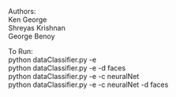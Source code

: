 Authors:  
Ken George  
Shreyas Krishnan  
George Benoy  
  
To Run:  
python dataClassifier.py -e  
python dataClassifier.py -e -d faces  
python dataClassifier.py -e -c neuralNet  
python dataClassifier.py -e -c neuralNet -d faces  
